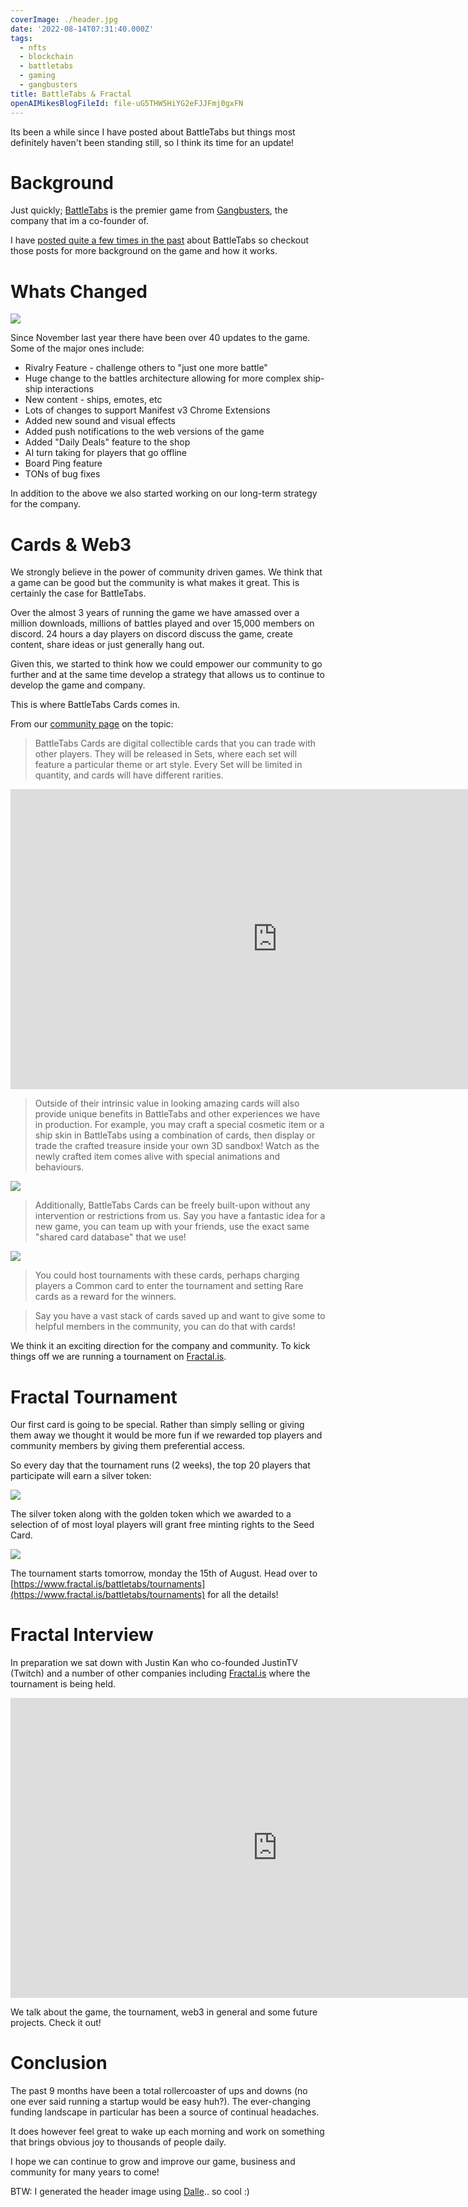 ```yaml
---
coverImage: ./header.jpg
date: '2022-08-14T07:31:40.000Z'
tags:
  - nfts
  - blockchain
  - battletabs
  - gaming
  - gangbusters
title: BattleTabs & Fractal
openAIMikesBlogFileId: file-uG5THW5HiYG2eFJJFmj0gxFN
---
```


Its been a while since I have posted about BattleTabs but things most definitely haven't been standing still, so I think its time for an update!

# Background

Just quickly; [BattleTabs](https://battletabs.com/) is the premier game from [Gangbusters](https://www.gangbusters.io/), the company that im a co-founder of.

I have [posted quite a few times in the past](https://mikecann.co.uk/tags/battletabs) about BattleTabs so checkout those posts for more background on the game and how it works.

# Whats Changed

[![](./update-notes.jpg)](./update-notes.jpg)

Since November last year there have been over 40 updates to the game. Some of the major ones include:

- Rivalry Feature - challenge others to "just one more battle"
- Huge change to the battles architecture allowing for more complex ship-ship interactions
- New content - ships, emotes, etc
- Lots of changes to support Manifest v3 Chrome Extensions
- Added new sound and visual effects
- Added push notifications to the web versions of the game
- Added "Daily Deals" feature to the shop
- AI turn taking for players that go offline
- Board Ping feature
- TONs of bug fixes

In addition to the above we also started working on our long-term strategy for the company.

# Cards & Web3

We strongly believe in the power of community driven games. We think that a game can be good but the community is what makes it great. This is certainly the case for BattleTabs.

Over the almost 3 years of running the game we have amassed over a million downloads, millions of battles played and over 15,000 members on discord. 24 hours a day players on discord discuss the game, create content, share ideas or just generally hang out.

Given this, we started to think how we could empower our community to go further and at the same time develop a strategy that allows us to continue to develop the game and company.

This is where BattleTabs Cards comes in.

From our [community page](https://battletabs.com/battletabs-cards) on the topic:

> BattleTabs Cards are digital collectible cards that you can trade with other players. They will be released in Sets, where each set will feature a particular theme or art style. Every Set will be limited in quantity, and cards will have different rarities.

<iframe width="853" height="480" src="https://www.youtube.com/embed/LFV1ugBAb1M?playlist=LFV1ugBAb1M&loop=1;rel=0&autoplay=1&controls=0&showinfo=0" frameborder="0" allow="autoplay; encrypted-media" allowfullscreen></iframe>

> Outside of their intrinsic value in looking amazing cards will also provide unique benefits in BattleTabs and other experiences we have in production. For example, you may craft a special cosmetic item or a ship skin in BattleTabs using a combination of cards, then display or trade the crafted treasure inside your own 3D sandbox! Watch as the newly crafted item comes alive with special animations and behaviours.

[![](./storyboard_c.png)](./storyboard_c.png)

> Additionally, BattleTabs Cards can be freely built-upon without any intervention or restrictions from us. Say you have a fantastic idea for a new game, you can team up with your friends, use the exact same "shared card database" that we use!

[![](./storyboard_a.png)](./storyboard_a.png)

> You could host tournaments with these cards, perhaps charging players a Common card to enter the tournament and setting Rare cards as a reward for the winners.

> Say you have a vast stack of cards saved up and want to give some to helpful members in the community, you can do that with cards!

We think it an exciting direction for the company and community. To kick things off we are running a tournament on [Fractal.is](https://fractal.is).

# Fractal Tournament

Our first card is going to be special. Rather than simply selling or giving them away we thought it would be more fun if we rewarded top players and community members by giving them preferential access.

So every day that the tournament runs (2 weeks), the top 20 players that participate will earn a silver token:

[![](./silver-token.png)](./silver-token.png)

The silver token along with the golden token which we awarded to a selection of of most loyal players will grant free minting rights to the Seed Card.

[![](./gold-token.png)](./gold-token.png)

The tournament starts tomorrow, monday the 15th of August. Head over to [https://www.fractal.is/battletabs/tournaments](https://www.fractal.is/battletabs/tournaments) for all the details!

# Fractal Interview

In preparation we sat down with Justin Kan who co-founded JustinTV (Twitch) and a number of other companies including [Fractal.is](https://Fractal.is) where the tournament is being held.

<iframe width="853" height="480" src="https://www.youtube.com/embed/nRbUc9N9hGY" frameborder="0" allow="autoplay; encrypted-media" allowfullscreen></iframe>

We talk about the game, the tournament, web3 in general and some future projects. Check it out!

# Conclusion

The past 9 months have been a total rollercoaster of ups and downs (no one ever said running a startup would be easy huh?). The ever-changing funding landscape in particular has been a source of continual headaches.

It does however feel great to wake up each morning and work on something that brings obvious joy to thousands of people daily.

I hope we can continue to grow and improve our game, business and community for many years to come!

BTW: I generated the header image using [Dalle](https://openai.com/dall-e-2/).. so cool :)
